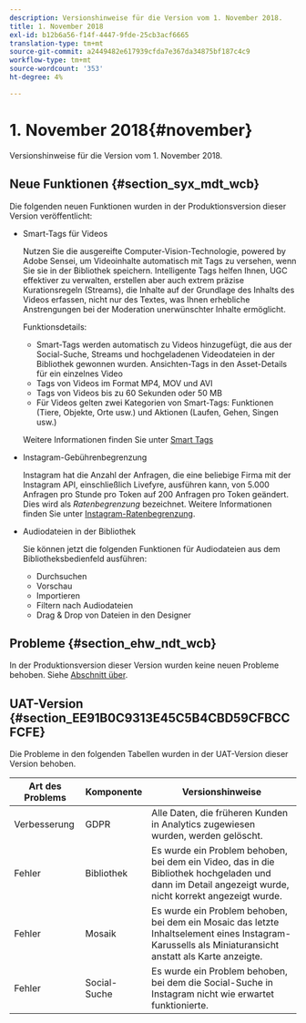 ```yaml
---
description: Versionshinweise für die Version vom 1. November 2018.
title: 1. November 2018
exl-id: b12b6a56-f14f-4447-9fde-25cb3acf6665
translation-type: tm+mt
source-git-commit: a2449482e617939cfda7e367da34875bf187c4c9
workflow-type: tm+mt
source-wordcount: '353'
ht-degree: 4%

---
```


# 1. November 2018{#november}

Versionshinweise für die Version vom 1. November 2018.

## Neue Funktionen {#section_syx_mdt_wcb}

Die folgenden neuen Funktionen wurden in der Produktionsversion dieser Version veröffentlicht:

* Smart-Tags für Videos

   Nutzen Sie die ausgereifte Computer-Vision-Technologie, powered by Adobe Sensei, um Videoinhalte automatisch mit Tags zu versehen, wenn Sie sie in der Bibliothek speichern. Intelligente Tags helfen Ihnen, UGC effektiver zu verwalten, erstellen aber auch extrem präzise Kurationsregeln (Streams), die Inhalte auf der Grundlage des Inhalts des Videos erfassen, nicht nur des Textes, was Ihnen erhebliche Anstrengungen bei der Moderation unerwünschter Inhalte ermöglicht.

   Funktionsdetails:

   * Smart-Tags werden automatisch zu Videos hinzugefügt, die aus der Social-Suche, Streams und hochgeladenen Videodateien in der Bibliothek gewonnen wurden. Ansichten-Tags in den Asset-Details für ein einzelnes Video
   * Tags von Videos im Format MP4, MOV und AVI
   * Tags von Videos bis zu 60 Sekunden oder 50 MB
   * Für Videos gelten zwei Kategorien von Smart-Tags: Funktionen (Tiere, Objekte, Orte usw.) und Aktionen (Laufen, Gehen, Singen usw.)

   Weitere Informationen finden Sie unter [Smart Tags](/help/using/c-features-livefyre/c-smart-tags/c-smart-tags.md#c_smart_tags)

* Instagram-Gebührenbegrenzung

   Instagram hat die Anzahl der Anfragen, die eine beliebige Firma mit der Instagram API, einschließlich Livefyre, ausführen kann, von 5.000 Anfragen pro Stunde pro Token auf 200 Anfragen pro Token geändert. Dies wird als *Ratenbegrenzung* bezeichnet. Weitere Informationen finden Sie unter [Instagram-Ratenbegrenzung](/help/using/c-streams/c-instagram-rate-limiting.md).

* Audiodateien in der Bibliothek

   Sie können jetzt die folgenden Funktionen für Audiodateien aus dem Bibliotheksbedienfeld ausführen:

   * Durchsuchen
   * Vorschau
   * Importieren
   * Filtern nach Audiodateien
   * Drag &amp; Drop von Dateien in den Designer

## Probleme {#section_ehw_ndt_wcb}

In der Produktionsversion dieser Version wurden keine neuen Probleme behoben. Siehe [Abschnitt über](#c_rn/section_syx_mdt_wcb).

## UAT-Version {#section_EE91B0C9313E45C5B4CBD59CFBCCFCFE}

Die Probleme in den folgenden Tabellen wurden in der UAT-Version dieser Version behoben.

| **Art des Problems** | **Komponente** | **Versionshinweise** |
|---|---|---|
| Verbesserung | GDPR | Alle Daten, die früheren Kunden in Analytics zugewiesen wurden, werden gelöscht. |
| Fehler | Bibliothek | Es wurde ein Problem behoben, bei dem ein Video, das in die Bibliothek hochgeladen und dann im Detail angezeigt wurde, nicht korrekt angezeigt wurde. |
| Fehler | Mosaik | Es wurde ein Problem behoben, bei dem ein Mosaic das letzte Inhaltselement eines Instagram-Karussells als Miniaturansicht anstatt als Karte anzeigte. |
| Fehler | Social-Suche | Es wurde ein Problem behoben, bei dem die Social-Suche in Instagram nicht wie erwartet funktionierte. |
